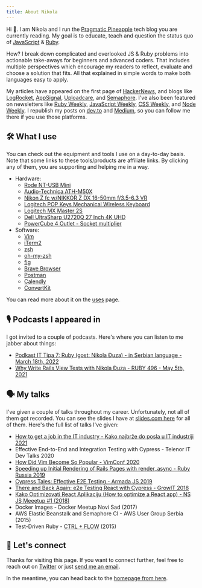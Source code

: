 ```yaml
---
title: About Nikola
---
```


Hi 👋. I am Nikola and I run the [Pragmatic Pineapple](/) tech blog you are currently reading. My goal is to educate, teach and question the status quo of [JavaScript](/tags/java-script) & [Ruby](/tags/ruby).

How? I break down complicated and overlooked JS & Ruby problems into actionable take-aways for beginners and advanced coders. That includes multiple perspectives which encourage my readers to reflect, evaluate and choose a solution that fits. All that explained in simple words to make both languages easy to apply.

My articles have appeared on the first page of [HackerNews](https://news.ycombinator.com/submitted?id=nikolalsvk), and blogs like [LogRocket](https://blog.logrocket.com/author/nikola-duza/), [AppSignal](https://blog.appsignal.com/), [Uploadcare](https://uploadcare.com/blog/author/nikola-duza/), and [Semaphore](https://semaphoreci.com/author/nikola). I've also been featured on newsletters like [Ruby Weekly](https://rubyweekly.com/), [JavaScript Weekly](https://javascriptweekly.com/), [CSS Weekly](https://css-weekly.com/), and [Node Weekly](https://nodeweekly.com/). I republish my posts on [dev.to](https://dev.to/nikolalsvk) and [Medium](https://medium.com/@nikolalsvk), so you can follow me there if you use those platforms.

## 🛠 What I use

You can check out the equipment and tools I use on a day-to-day basis. Note that some links to these tools/products are affiliate links. By clicking any of them, you are supporting and helping me in a way.

- Hardware:
  - [Rode NT-USB Mini](https://amzn.to/35SGBx1)
  - [Audio-Technica ATH-M50X](https://amzn.to/3DJEs3h)
  - [Nikon Z fc w/NIKKOR Z DX 16-50mm f/3.5-6.3 VR](https://amzn.to/3tHDtx0)
  - [Logitech POP Keys Mechanical Wireless Keyboard](https://amzn.to/3CEG7X3)
  - [Logitech MX Master 2S](https://amzn.to/3NkHTlg)
  - [Dell UltraSharp U2720Q 27 Inch 4K UHD](https://amzn.to/34GWhTy)
  - [PowerCube 4 Outlet - Socket multiplier](https://amzn.to/383KkbP)
- Software:
  - [Vim](https://www.vim.org/)
  - [iTerm2](https://iterm2.com/)
  - [zsh](https://www.zsh.org/)
  - [oh-my-zsh](https://ohmyz.sh/)
  - [fig](https://fig.io/)
  - [Brave Browser](https://brave.com/)
  - [Postman](https://www.postman.com/)
  - [Calendly](https://calendly.com/nikolalsvk)
  - [ConvertKit](https://convertkit.com?lmref=EVgZiQ)

You can read more about it on the [uses](/uses) page.

## 🎙 Podcasts I appeared in

I got invited to a couple of podcasts. Here's where you can listen to me jabber about things:

- [Podkast IT Tipa 7: Ruby (gost: Nikola Đuza) - in Serbian language - March 18th, 2022](https://www.youtube.com/watch?v=IS5MeOj4Hc8)
- [Why Write Rails View Tests with Nikola Đuza - RUBY 496 - May 5th, 2021](https://rubyrogues.com/518)

## 🗣 My talks

I've given a couple of talks throughout my career. Unfortunately, not all of them got recorded. You can see the slides I have at [slides.com here](https://slides.com/nikolalsvk) for all of them. Here's the full list of talks I've given:

- [How to get a job in the IT industry - Kako najbrže do posla u IT industriji 2021](https://youtu.be/zLcjifY0biI?t=10112)
- Effective End-to-End and Integration Testing with Cypress - Telenor IT Dev Talks 2020
- [How Did Vim Become So Popular - VimConf 2020](https://www.youtube.com/watch?v=FVgp0VrNo2w)
- [Speeding up Initial Rendering of Rails Pages with render_async - Ruby Russia 2019](https://www.youtube.com/watch?v=_lCSSaurjYQ)
- [Cypress Tales: Effective E2E Testing - Armada JS 2019](https://www.youtube.com/watch?v=Lc4ArfGpdC8)
- [There and Back Again: e2e Testing React with Cypress - GrowIT 2018](https://www.youtube.com/watch?v=I3WJhutZovw)
- [Kako Optimizovati React Aplikaciju (How to optimize a React app) - NS JS Meeetup #1 (2018)](https://www.youtube.com/watch?v=Sjuh2VpZ_s4)
- Docker Images - Docker Meetup Novi Sad (2017)
- AWS Elastic Beanstalk and Semaphore CI - AWS User Group Serbia (2015)
- Test-Driven Ruby - [CTRL + FLOW](http://renderedtext.com/ctrlflow/) (2015)

## 🤝 Let's connect

Thanks for visiting this page. If you want to connect further, feel free to reach out on [Twitter](https://twitter.com/nikolalsvk) or just [send me an email](mailto:nikola@pragmaticpineapple.com).

In the meantime, you can head back to the [homepage from here](/).
